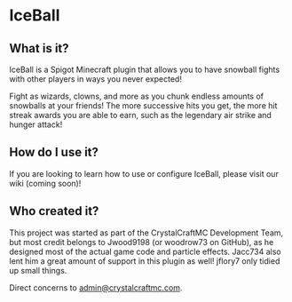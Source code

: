 # IceBall

## What is it?
IceBall is a Spigot Minecraft plugin that allows you to have snowball fights with other players in ways you never
expected!

Fight as wizards, clowns, and more as you chunk endless amounts of snowballs at your friends! The more successive hits
you get, the more hit streak awards you are able to earn, such as the legendary air strike and hunger attack!

## How do I use it?
If you are looking to learn how to use or configure IceBall, please visit our wiki (coming soon)!

## Who created it?
This project was started as part of the CrystalCraftMC Development Team, but most credit belongs to Jwood9198 (or
woodrow73 on GitHub), as he designed most of the actual game code and particle effects. Jacc734 also lent him a
great amount of support in this plugin as well! jflory7 only tidied up small things.


Direct concerns to admin@crystalcraftmc.com.